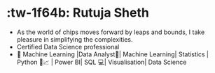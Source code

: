 #  :tw-1f64b: Rutuja Sheth
- As the world of chips moves forward by leaps and bounds, I take pleasure in simplifying the complexities.
- Certified Data Science professional
- 🌱 Machine Learning |Data Analyst🤔| Machine Learning| Statistics | Python 🐍📈 | Power BI| SQL 💻| Visualisation| Data Science 


<!---
RutujaSheth/RutujaSheth is a ✨ special ✨ repository because its `README.md` (this file) appears on your GitHub profile.
You can click the Preview link to take a look at your changes.
--->
